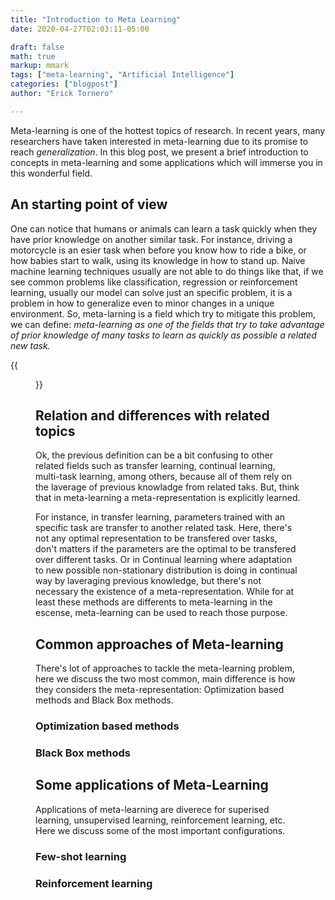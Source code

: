 ```yaml
---
title: "Introduction to Meta Learning"
date: 2020-04-27T02:03:11-05:00

draft: false
math: true
markup: mmark
tags: ["meta-learning", "Artificial Intelligence"]
categories: ["blogpost"]
author: "Erick Tornero"

---
```


Meta-learning is one of the hottest topics of research. In recent years, many researchers have taken interested in meta-learning due to its promise to reach *generalization*. In this blog post, we present a brief introduction to concepts in meta-learning and some applications which will immerse you in this wonderful field.

## An starting point of view

One can notice that humans or animals can learn a task quickly when they have prior knowledge on another similar task. For instance, driving a motorcycle is an esier task when before you know how to ride a bike, or how babies start to walk, using its knowledge in how to stand up. Naive machine learning techniques usually are not able to do things like that, if we see common problems like classification, regression or reinforcement learning, usually our model can solve just an specific problem, it is a problem in how to generalize even to minor changes in a unique environment. So, meta-larning is a field which try to mitigate this problem, we can define: *meta-learning as one of the fields that try to take advantage of prior knowledge of many tasks to learn as quickly as possible a related new task.*


{{<figure src="https://ericktornero.github.io/blog/images/metalearn/babywalk.gif" caption="**Figure 1**, Babies can take advantage of its knowledge in how to stand-up to start to walk">}}


## Relation and differences with related topics

Ok, the previous definition can be a bit confusing to other related fields such as transfer learning, continual learning, multi-task learning, among others, because all of them rely on the laverage of previous knowladge from related taks. But, think that in meta-learning a meta-representation is explicitly learned. 

For instance, in transfer learning, parameters trained with an specific task are transfer to another related task. Here, there's not any optimal representation to be transfered over tasks, don't matters if the parameters are the optimal to be transfered over different tasks. Or in Continual learning where adaptation to new possible non-stationary distribution is doing in continual way by laveraging previous knowledge, but there's not necessary the existence of a meta-representation. While for at least these methods are differents to meta-learning in the escense, meta-learning can be used to reach those purpose.



[//]: <> (It is common to get confused with other topics that are similar to meta-learning as transfer learning, continual learning, or multitask learning. Here we explain the main differences.)

[//]: <> (**Transfer Learning:** Transfer learning aims to learn a task by taking advantage of a previous related learned task by transferring its parameters. We can notice that this is very similar to the meta-learning target, however, in meta-learning, it is explicitly defined the notion of generalization over tasks, while in transfer learning it is not necessary. Another difference is that while meta-learning techniques can transfer parameters, it is not just limited to this, we will see a further explanation later.)

[//]: <> (**Continual Learning:** Continual learning aims to lifelong learning, adapting to possible changes in the environment trying to avoid catastrophic forgetfulness. )

[//]: <> (As well as meta-learning, continual learning takes advantage of the previously acquired knowledge to adapt faster along time. Continual learning can use meta-learning for its purpose but is not limited to do it. Here, like in transfer learning, there's not explicit meta-optimization over tasks.)

[//]: <> (**Multi-task Learning:** Multi-task learning aims to achieve good performance over a set of tasks. Usually Multi-task learning promotes good generalization)

## Common approaches of Meta-learning

There's lot of approaches to tackle the meta-learning problem, here we discuss the two most common, main difference is how they considers the meta-representation: Optimization based methods and Black Box methods.

### Optimization based methods

### Black Box methods


## Some applications of Meta-Learning

Applications of meta-learning are diverece for superised learning, unsupervised learning, reinforcement learning, etc. Here we discuss some of the most important configurations.

### Few-shot learning

### Reinforcement learning
